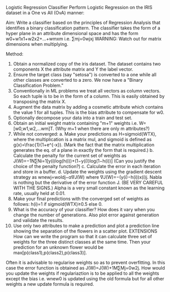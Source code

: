 Logistic Regression Classifier
Perform Logistic Regression on the IRIS dataset in a One vs All (OvA) manner:

Aim: Write a classifier based on the principles of Regression Analysis that identifies a binary classification pattern. The classifier takes the form of a hyper plane in an attribute dimensional space and has the form w0+w1x1+w2x2+...+wmxm i.e. ∑mj=0wjxj
WARNING: Watch out for matrix dimensions when multiplying.

Method: 

1. Obtain a normalized copy of the iris dataset. The dataset contains two components X the attribute matrix and Y the label vector.
2. Ensure the target class (say "setosa") is converted to a one while all other classes are converted to a zero. We now have a "Binary Classification Problem."
3. Conventionally in ML problems we treat all vectors as column vectors. So each tuple is to be in the form of a column. This is easily obtained by transposing the matrix X.
4. Augment the data matrix by adding a cosmetic attribute which contains the value 1 for all tuples. This is the bias attribute to compensate for w0.
5. Optionally decompose your data into a train and test set.
6. Obtain an initial weight matrix containing "m+1" weights i.e. W=[w0,w1,w2,...wm]T. (Why m+1 when there are only m attributes?)
7. While not converged:
  a. Make your predictions as H=sigmoid(WTX), where the multiplication is a matrix mul, and sigmoid is defined as g(x)=\frac{1}{1+e^{-x}). (Mark the fact that the matrix multiplication generates the eq. of a plane in exactly the form that is required.)
  b. Calculate the penalty for the current set of weights as J(W)=−1N∑Ni=1[y(i)log(h(i))+(1−y(i))log(1−h(i))] (Can you justify the choice of the penalty function?)
  c. Calculate the error in each iteration and store in a buffer.
  d. Update the weights using the gradient descent strategy as wnewj=woldj−α∇J(W) where ∇J(W)=−(y(i)−h(i))x(i)j. Nabla is nothing but the derivative of the error function J. (BE VERY CAREFUL WITH THE SIGNS.) Alpha is a very small constant known as the learning rate, usually held at 0.01.
8. Make your final predictions with the converged set of weights as follows: h(i)=1 if sigmoid(WTX)≥0.5 else 0.
9. What is the accuracy of your classifier? How does it vary when you change the number of generations. Also plot error against generation and validate the results.
10. Use only two attributes to make a prediction and plot a prediction line showing the separation of the flowers in a scatter plot.
EXTENSIONS
How can we write the program so that it can calculate three set of weights for the three distinct classes at the same time. Then your prediction for an unknown flower would be max[p(class1),p(class2),p(class3)].

Often it is advisable to regularise weights so as to prevent overfitting. In this case the error function is obtained as J(W)=J(W)+1M∑Mj=0w2j. How would you update the weights if regulariaztion is to be applied to all the weights except the bias i.e. wnew0 is updated using the old formula but for all other weights a new update formula is required.
